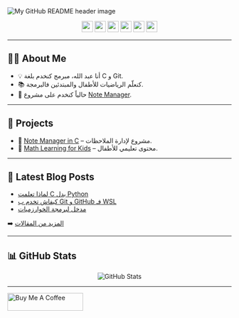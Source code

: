 <!-- صورة الهيدر -->
<img src="https://via.placeholder.com/1000x200.png?text=Welcome+to+My+GitHub" alt="My GitHub README header image">

<p align="center">
  <a href="https://x.com/USERNAME"><img src="https://img.shields.io/badge/twitter-%231DA1F2.svg?&style=for-the-badge&logo=twitter&logoColor=white" height=25></a>
  <a href="https://www.linkedin.com/in/USERNAME"><img src="https://img.shields.io/badge/linkedin-%230077B5.svg?&style=for-the-badge&logo=linkedin&logoColor=white" height=25></a>
  <a href="https://www.instagram.com/USERNAME/"><img src="https://img.shields.io/badge/instagram-%23E4405F.svg?&style=for-the-badge&logo=instagram&logoColor=white" height=25></a>
  <a href="https://www.youtube.com/@USERNAME"><img src="https://img.shields.io/badge/youtube-%23FF0000.svg?&style=for-the-badge&logo=youtube&logoColor=white" height=25></a>
  <a href="https://medium.com/@USERNAME"><img src="https://img.shields.io/badge/medium-%2312100E.svg?&style=for-the-badge&logo=medium&logoColor=white" height=25></a>
  <a href="https://dev.to/USERNAME"><img src="https://img.shields.io/badge/DEV.TO-%230A0A0A.svg?&style=for-the-badge&logo=dev-dot-to&logoColor=white" height=25></a>
</p>

---

## 👨‍💻 About Me  
- 💡 أنا عبد الله، مبرمج كنخدم بلغة C و Git.  
- 📚 كنعلّم الرياضيات للأطفال والمبتدئين فالبرمجة.  
- 🚀 حالياً كنخدم على مشروع [Note Manager](#).  

---

## 📌 Projects  
- 🔹 [Note Manager in C](#) – مشروع لإدارة الملاحظات.  
- 🔹 [Math Learning for Kids](#) – محتوى تعليمي للأطفال.  

---

## 📝 Latest Blog Posts  
- [لماذا تعلمت C بدل Python](#)  
- [كيفاش تخدم ب Git و GitHub فـ WSL](#)  
- [مدخل لبرمجة الخوارزميات](#)  

➡️ [المزيد من المقالات](#)

---

## 📊 GitHub Stats  
<p align="center">
  <img src="https://github-readme-stats.vercel.app/api?username=USERNAME&show_icons=true&theme=radical" alt="GitHub Stats">
</p>

---

<a href="https://www.buymeacoffee.com/USERNAME" target="_blank">
  <img src="https://cdn.buymeacoffee.com/buttons/default-red.png" alt="Buy Me A Coffee" height="40" width="170">
</a>
